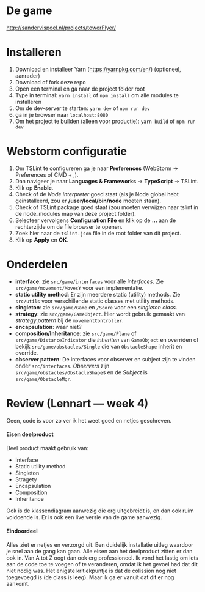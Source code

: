 # De game
http://sandervispoel.nl/projects/towerFlyer/

# Installeren


1. Download en installeer Yarn (https://yarnpkg.com/en/) (optioneel, aanrader)
2. Download of fork deze repo
3. Open een terminal en ga naar de project folder root
4. Type in terminal: `yarn install` of `npm install` om alle modules te installeren
5. Om de dev-server te starten: `yarn dev` of `npm run dev`
6. ga in je browser naar `localhost:8080`
7. Om het project te builden (alleen voor productie): `yarn build` of `npm run dev`

# Webstorm configuratie

1. Om TSLint te configureren ga je naar **Preferences** (WebStorm -> Preferences of CMD + ,).
2. Dan navigeer je naar **Languages & Frameworks** -> **TypeScript** -> TSLint.
3. Klik op **Enable**.
4. Check of de *Node interpreter* goed staat (als je Node global hebt geinstalleerd, zou er **/user/local/bin/node** moeten staan).
5. Check of TSLint package goed staat (zou moeten verwijzen naar tslint in de node_modules map van deze project folder).
6. Selecteer vervolgens **Configuration File** en klik op de **...** aan de rechterzijde om de file browser te openen.
7. Zoek hier naar de `tslint.json` file in de root folder van dit project.
8. Klik op **Apply** en **OK**.

# Onderdelen
* **interface**: zie `src/game/interfaces` voor alle *interfaces*. Zie `src/game/movement/MovesY` voor een implementatie.
* **static utility method**: Er zijn meerdere static (utility) methods. Zie `src/utils` voor verschillende static classes met utility methods.
* **singleton**: zie `src/game/Game` en `/Score` voor een *singleton class*.
* **strategy**: zie `src/game/GameObject`. Hier wordt gebruik gemaakt van *strategy pattern* bij de `movementController`.
* **encapsulation**: waar niet?
* **composition/Inheritance**: zie `src/game/Plane` of `src/game/DistanceIndicator` die *inheriten* van `GameObject` en overriden of bekijk `src/game/obstacles/Single` die van `ObstacleShape` inherit en override.
* **observer pattern**: De interfaces voor observer en subject zijn te vinden onder `src/interfaces`. *Observers* zijn `src/game/obstacles/ObstacleShape`s en de *Subject* is `src/game/ObstacleMgr`.

# Review (Lennart — week 4)
Geen, code is voor zo ver ik het weet goed en netjes geschreven.

<h4>Eisen deelproduct</h4>
Deel product maakt gebruik van:

- Interface 
- Static utility method
- Singleton
- Stragety
- Encapsulation
- Composition
- Inheritance

Ook is de klassendiagram aanwezig die erg uitgebreidt is, en dan ook ruim voldoende is.
Er is ook een live versie van de game aanwezig.

<h4>Eindoordeel</h4>
Alles ziet er netjes en verzorgd uit. Een duidelijk installatie uitleg waardoor je snel aan de gang kan gaan. Alle eisen aan het deelproduct
zitten er dan ook in. Van A tot Z oogt dan ook erg professioneel. Ik vond het lastig om iets aan de code toe te voegen of te veranderen, omdat 
ik het gevoel had dat dit niet nodig was. Het enigste kritiekpuntje is dat de colission nog niet toegevoegd is (de class is leeg). Maar ik ga er vanuit dat dit er 
nog aankomt.
